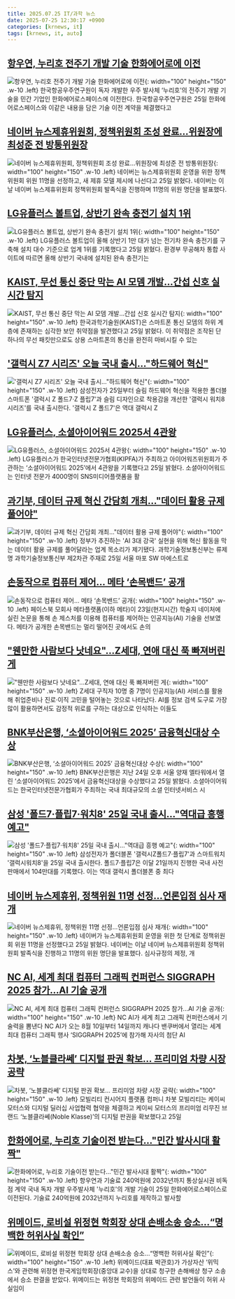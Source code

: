 ```yaml
---
title: 2025.07.25 IT/과학 뉴스
date: 2025-07-25 12:30:17 +0900
categories: [krnews, it]
tags: [krnews, it, auto]
---
```

## [항우연, 누리호 전주기 개발 기술 한화에어로에 이전](https://n.news.naver.com/mnews/article/011/0004513496)

![항우연, 누리호 전주기 개발 기술 한화에어로에 이전](https://mimgnews.pstatic.net/image/origin/011/2025/07/25/4513496.jpg?type=nf220_150){: width="100" height="150" .w-10 .left}
한국항공우주연구원이 독자 개발한 우주 발사체 ‘누리호’의 전주기 개발 기술을 민간 기업인 한화에어로스페이스에 이전한다. 한국항공우주연구원은 25일 한화에어로스페이스와 이같은 내용을 담은 기술 이전 계약을 체결했다고

## [네이버 뉴스제휴위원회, 정책위원회 조성 완료…위원장에 최성준 전 방통위원장](https://n.news.naver.com/mnews/article/119/0002983601)

![네이버 뉴스제휴위원회, 정책위원회 조성 완료…위원장에 최성준 전 방통위원장](https://mimgnews.pstatic.net/image/origin/119/2025/07/25/2983601.jpg?type=nf220_150){: width="100" height="150" .w-10 .left}
네이버는 뉴스제휴위원회 운영을 위한 정책위원회 위원 11명을 선정하고, 새 제휴 모델 제시에 나선다고 25일 밝혔다. 네이버는 이날 네이버 뉴스제휴위원회 정책위원회 발족식을 진행하며 11명의 위원 명단을 발표했다.

## [LG유플러스 볼트업, 상반기 완속 충전기 설치 1위](https://n.news.naver.com/mnews/article/215/0001217620)

![LG유플러스 볼트업, 상반기 완속 충전기 설치 1위](https://mimgnews.pstatic.net/image/origin/215/2025/07/25/1217620.jpg?type=nf220_150){: width="100" height="150" .w-10 .left}
LG유플러스 볼트업이 올해 상반기 1만 대가 넘는 전기차 완속 충전기를 구축해 설치 대수 기준으로 업계 1위를 기록했다고 25일 밝혔다. 환경부 무공해차 통합 사이트에 따르면 올해 상반기 국내에 설치된 완속 충전기는

## [KAIST, 무선 통신 중단 막는 AI 모뎀 개발…간섭 신호 실시간 탐지](https://n.news.naver.com/mnews/article/119/0002983613)

![KAIST, 무선 통신 중단 막는 AI 모뎀 개발…간섭 신호 실시간 탐지](https://mimgnews.pstatic.net/image/origin/119/2025/07/25/2983613.jpg?type=nf220_150){: width="100" height="150" .w-10 .left}
한국과학기술원(KAIST)은 스마트폰 통신 모뎀의 하위 계층에 존재하는 심각한 보안 취약점을 발견했다고 25일 밝혔다. 이 취약점은 조작된 단 하나의 무선 패킷만으로도 상용 스마트폰의 통신을 완전히 마비시킬 수 있는

## ['갤럭시 Z7 시리즈' 오늘 국내 출시…"하드웨어 혁신"](https://n.news.naver.com/mnews/article/215/0001217592)

!['갤럭시 Z7 시리즈' 오늘 국내 출시…"하드웨어 혁신"](https://mimgnews.pstatic.net/image/origin/215/2025/07/25/1217592.jpg?type=nf220_150){: width="100" height="150" .w-10 .left}
삼성전자가 25일부터 슬림 하드웨어 혁신을 적용한 폴더블 스마트폰 '갤럭시 Z 폴드7·Z 플립7'과 슬림 디자인으로 착용감을 개선한 '갤럭시 워치8 시리즈'를 국내 출시한다. '갤럭시 Z 폴드7'은 역대 갤럭시 Z

## [LG유플러스, 소셜아이어워드 2025서 4관왕](https://n.news.naver.com/mnews/article/366/0001095531)

![LG유플러스, 소셜아이어워드 2025서 4관왕](https://mimgnews.pstatic.net/image/origin/366/2025/07/25/1095531.jpg?type=nf220_150){: width="100" height="150" .w-10 .left}
LG유플러스가 한국인터넷전문가협회(KIPFA)가 주최하고 아이어워즈위원회가 주관하는 ‘소셜아이어워드 2025’에서 4관왕을 기록했다고 25일 밝혔다. 소셜아이어워드는 인터넷 전문가 4000명이 SNS미디어플랫폼을 활

## [과기부, 데이터 규제 혁신 간담회 개최…"데이터 활용 규제 풀어야"](https://n.news.naver.com/mnews/article/421/0008391976)

![과기부, 데이터 규제 혁신 간담회 개최…"데이터 활용 규제 풀어야"](https://mimgnews.pstatic.net/image/origin/421/2025/07/25/8391976.jpg?type=nf220_150){: width="100" height="150" .w-10 .left}
정부가 추진하는 'AI 3대 강국' 실현을 위해 혁신 활동을 막는 데이터 활용 규제를 풀어달라는 업계 목소리가 제기됐다. 과학기술정보통신부는 류제명 과학기술정보통신부 제2차관 주재로 25일 서울 마포 SW 마에스트로

## [손동작으로 컴퓨터 제어… 메타 ‘손목밴드’ 공개](https://n.news.naver.com/mnews/article/081/0003560809)

![손동작으로 컴퓨터 제어… 메타 ‘손목밴드’ 공개](https://mimgnews.pstatic.net/image/origin/081/2025/07/25/3560809.jpg?type=nf220_150){: width="100" height="150" .w-10 .left}
페이스북 모회사 메타플랫폼(이하 메타)이 23일(현지시간) 학술지 네이처에 실린 논문을 통해 손 제스처를 이용해 컴퓨터를 제어하는 인공지능(AI) 기술을 선보였다. 메타가 공개한 손목밴드는 멀리 떨어진 곳에서도 손의

## ["웬만한 사람보다 낫네요"…Z세대, 연애 대신 푹 빠져버린 게](https://n.news.naver.com/mnews/article/015/0005162632)

!["웬만한 사람보다 낫네요"…Z세대, 연애 대신 푹 빠져버린 게](https://mimgnews.pstatic.net/image/origin/015/2025/07/25/5162632.jpg?type=nf220_150){: width="100" height="150" .w-10 .left}
Z세대 구직자 10명 중 7명이 인공지능(AI) 서비스를 활용해 취업준비나 진로·이직 고민을 털어놓는 것으로 나타났다. AI를 정보 검색 도구로 가장 많이 활용하면서도 감정적 위로를 구하는 대상으로 인식하는 이들도

## [BNK부산은행, ‘소셜아이어워드 2025’ 금융혁신대상 수상](https://n.news.naver.com/mnews/article/014/0005382384)

![BNK부산은행, ‘소셜아이어워드 2025’ 금융혁신대상 수상](https://mimgnews.pstatic.net/image/origin/014/2025/07/25/5382384.jpg?type=nf220_150){: width="100" height="150" .w-10 .left}
BNK부산은행은 지난 24일 오후 서울 양재 엘타워에서 열린 ‘소셜아이어워드 2025’에서 금융혁신대상을 수상했다고 25일 밝혔다. 소셜아이어워드는 한국인터넷전문가협회가 주최하는 국내 최대규모의 소셜 인터넷서비스 시

## [삼성 '폴드7·플립7·워치8' 25일 국내 출시..."역대급 흥행 예고"](https://n.news.naver.com/mnews/article/008/0005226761)

![삼성 '폴드7·플립7·워치8' 25일 국내 출시..."역대급 흥행 예고"](https://mimgnews.pstatic.net/image/origin/008/2025/07/25/5226761.jpg?type=nf220_150){: width="100" height="150" .w-10 .left}
삼성전자가 폴더블폰 '갤럭시Z폴드7·플립7'과 스마트워치 '갤럭시워치8'을 25일 국내 출시한다. 폴드7·플립7은 이달 21일까지 진행한 국내 사전 판매에서 104만대를 기록했다. 이는 역대 갤럭시 폴더블폰 중 최다

## [네이버 뉴스제휴위, 정책위원 11명 선정…언론입점 심사 재개](https://n.news.naver.com/mnews/article/011/0004513472)

![네이버 뉴스제휴위, 정책위원 11명 선정…언론입점 심사 재개](https://mimgnews.pstatic.net/image/origin/011/2025/07/25/4513472.jpg?type=nf220_150){: width="100" height="150" .w-10 .left}
네이버가 뉴스제휴위원회 운영을 위한 첫 단계로 정책위원회 위원 11명을 선정했다고 25일 밝혔다. 네이버는 이날 네이버 뉴스제휴위원회 정책위원회 발족식을 진행하고 11명의 위원 명단을 발표했다. 심사규정의 제정, 개

## [NC AI, 세계 최대 컴퓨터 그래픽 컨퍼런스 SIGGRAPH 2025 참가...AI 기술 공개](https://n.news.naver.com/mnews/article/014/0005382392)

![NC AI, 세계 최대 컴퓨터 그래픽 컨퍼런스 SIGGRAPH 2025 참가...AI 기술 공개](https://mimgnews.pstatic.net/image/origin/014/2025/07/25/5382392.jpg?type=nf220_150){: width="100" height="150" .w-10 .left}
NC AI가 세계 최고 그래픽 컨퍼런스에서 기술력을 뽐낸다 NC AI가 오는 8월 10일부터 14일까지 캐나다 밴쿠버에서 열리는 세계 최대 컴퓨터 그래픽 행사 ‘SIGGRAPH 2025’에 참가해 자사의 첨단 AI

## [차봇, ‘노블클라쎄’ 디지털 판권 확보… 프리미엄 차량 시장 공략](https://n.news.naver.com/mnews/article/366/0001095520)

![차봇, ‘노블클라쎄’ 디지털 판권 확보… 프리미엄 차량 시장 공략](https://mimgnews.pstatic.net/image/origin/366/2025/07/25/1095520.jpg?type=nf220_150){: width="100" height="150" .w-10 .left}
모빌리티 컨시어지 플랫폼 컴퍼니 차봇 모빌리티는 케이씨 모터스와 디지털 딜러십 사업협력 협약을 체결하고 케이씨 모터스의 프리미엄 리무진 브랜드 ‘노블클라쎄(Noble Klasse)’의 디지털 판권을 확보했다고 25일

## [한화에어로, 누리호 기술이전 받는다…"민간 발사시대 활짝"](https://n.news.naver.com/mnews/article/001/0015529515)

![한화에어로, 누리호 기술이전 받는다…"민간 발사시대 활짝"](https://mimgnews.pstatic.net/image/origin/001/2025/07/25/15529515.jpg?type=nf220_150){: width="100" height="150" .w-10 .left}
항우연과 기술료 240억원에 2032년까지 통상실시권 비독점 계약 국내 독자 개발 우주발사체 '누리호'의 개발 기술이 25일 한화에어로스페이스로 이전된다. 기술료 240억원에 2032년까지 누리호를 제작하고 발사할

## [위메이드, 로비설 위정현 학회장 상대 손배소송 승소…“명백한 허위사실 확인”](https://n.news.naver.com/mnews/article/009/0005531063)

![위메이드, 로비설 위정현 학회장 상대 손배소송 승소…“명백한 허위사실 확인”](https://mimgnews.pstatic.net/image/origin/009/2025/07/25/5531063.jpg?type=nf220_150){: width="100" height="150" .w-10 .left}
위메이드(대표 박관호)가 가상자산 ‘위믹스’와 관련해 위정현 한국게임학회장(중앙대 교수)을 상대로 청구한 손해배상 청구 소송에서 승소 판결을 받았다. 위메이드는 위정현 학회장의 위메이드 관련 발언들이 허위 사실임이

